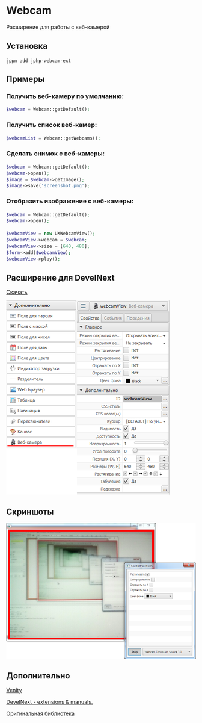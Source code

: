 # Webcam
Расширение для работы с веб-камерой
## Установка
```
jppm add jphp-webcam-ext
```
## Примеры
### Получить веб-камеру по умолчанию:
```php
$webcam = Webcam::getDefault();
```
### Получить список веб-камер:
```php
$webcamList = Webcam::getWebcams();
```
### Сделать снимок с веб-камеры:
```php
$webcam = Webcam::getDefault();
$webcam->open();
$image = $webcam->getImage();
$image->save('screenshot.png');
```
### Отобразить изображение с веб-камеры:
```php
$webcam = Webcam::getDefault();
$webcam->open();

$webcamView = new UXWebcamView();
$webcamView->webcam = $webcam;
$webcamView->size = [640, 480];
$form->add($webcamView);
$webcamView->play();
```
## Расширение для DevelNext
[Скачать](https://github.com/jphp-group/jphp-webcam-ext/releases/latest)

![](/screenshots/dn_view.png)

## Скриншоты

![](/screenshots/screenshot.png)

## Дополнительно

[Venity](https://vk.com/venity)

[DevelNext - extensions & manuals.](https://vk.com/dn_extension)

[Оригинальная библиотека](https://github.com/sarxos/webcam-capture)